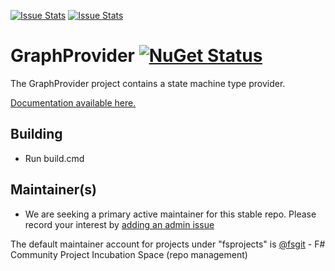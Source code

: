 [![Issue Stats](http://issuestats.com/github/fsprojects/GraphProvider/badge/issue)](http://issuestats.com/github/fsprojects/GraphProvider)
[![Issue Stats](http://issuestats.com/github/fsprojects/GraphProvider/badge/pr)](http://issuestats.com/github/fsprojects/GraphProvider)


GraphProvider [![NuGet Status](http://img.shields.io/nuget/v/GraphProvider.svg?style=flat)](https://www.nuget.org/packages/GraphProvider/)
===========================

The GraphProvider project contains a state machine type provider.

<a href="http://fsprojects.github.io/GraphProvider" target="_blank">Documentation available here.</a>

## Building

* Run build.cmd

## Maintainer(s)

- We are seeking a primary active maintainer for this stable repo. Please record your interest by [adding an admin issue](https://github.com/fsprojects/FsProjectsAdmin/issues)

The default maintainer account for projects under "fsprojects" is [@fsgit](https://github.com/fsgit) - F# Community Project Incubation Space (repo management)

